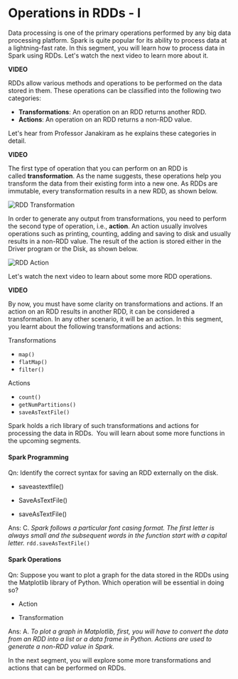 # Operations in RDDs - I

Data processing is one of the primary operations performed by any big data processing platform. Spark is quite popular for its ability to process data at a lightning-fast rate. In this segment, you will learn how to process data in Spark using RDDs. Let's watch the next video to learn more about it.

**VIDEO**

RDDs allow various methods and operations to be performed on the data stored in them. These operations can be classified into the following two categories:

- **Transformations**: An operation on an RDD returns another RDD.
- **Actions**: An operation on an RDD returns a non-RDD value.

Let's hear from Professor Janakiram as he explains these categories in detail.

**VIDEO**

The first type of operation that you can perform on an RDD is called **transformation**. As the name suggests, these operations help you transform the data from their existing form into a new one. As RDDs are immutable, every transformation results in a new RDD, as shown below.

![RDD Transformation](https://i.ibb.co/XbQk92L/RDD-Transformation.png)

In order to generate any output from transformations, you need to perform the second type of operation, i.e., **action**. An action usually involves operations such as printing, counting, adding and saving to disk and usually results in a non-RDD value. The result of the action is stored either in the Driver program or the Disk, as shown below.

![RDD Action](https://i.ibb.co/9GRyYCt/RDD-Action.png)

Let's watch the next video to learn about some more RDD operations.

**VIDEO**

By now, you must have some clarity on transformations and actions. If an action on an RDD results in another RDD, it can be considered a transformation. In any other scenario, it will be an action. In this segment, you learnt about the following transformations and actions:

Transformations

- `map()`
- `flatMap()`
- `filter()`

Actions

- `count()`
- `getNumPartitions()`
- `saveAsTextFile()`

Spark holds a rich library of such transformations and actions for processing the data in RDDs.  You will learn about some more functions in the upcoming segments.

#### Spark Programming

Qn: Identify the correct syntax for saving an RDD externally on the disk.

- saveastextfile()

- SaveAsTextFile()

- saveAsTextFile()

Ans: C. *Spark follows a particular font casing format. The first letter is always small and the subsequent words in the function start with a capital letter.* `rdd.saveAsTextFile()`

#### Spark Operations

Qn: Suppose you want to plot a graph for the data stored in the RDDs using the Matplotlib library of Python. Which operation will be essential in doing so?

- Action

- Transformation

Ans: A. *To plot a graph in Matplotlib, first, you will have to convert the data from an RDD into a list or a data frame in Python. Actions are used to generate a non-RDD value in Spark.*

In the next segment, you will explore some more transformations and actions that can be performed on RDDs.
